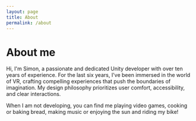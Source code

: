 ```yaml
---
layout: page
title: About
permalink: /about
---
```


# About me

Hi, I'm Simon, a passionate and dedicated Unity developer with over ten years of experience. For the last six years, I've been immersed in the world of VR, crafting compelling experiences that push the boundaries of imagination. My design philosophy prioritizes user comfort, accessibility, and clear interactions.

When I am not developing, you can find me playing video games, cooking or baking bread, making music or enjoying the sun and riding my bike!